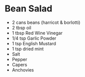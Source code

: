 # Bean Salad

- 2 cans beans (harricot & borlotti)
- 2 tbsp oil
- 1 tbsp Red Wine Vinegar
- 1/4 tsp Garlic Powder
- 1 tsp English Mustard
- 1 tsp dried mint
- Salt
- Pepper
- Capers
- Anchovies
